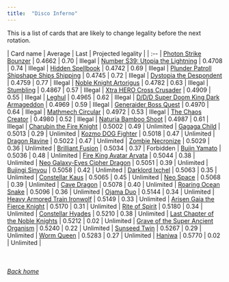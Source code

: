 ```yaml
---
title:  "Disco Inferno"
---
```


This is a list of cards that are likely to change legality before the next rotation.

| Card name | Average | Last | Projected legality |
| :-- |
[Photon Strike Bounzer](https://db.ygoprodeck.com/card/?search=Photon%20Strike%20Bounzer) | 0.4662 | 0.70 | Illegal |
[Number S39: Utopia the Lightning](https://db.ygoprodeck.com/card/?search=Number%20S39:%20Utopia%20the%20Lightning) | 0.4708 | 0.74 | Illegal |
[Hidden Spellbook](https://db.ygoprodeck.com/card/?search=Hidden%20Spellbook) | 0.4742 | 0.69 | Illegal |
[Plunder Patroll Shipshape Ships Shipping](https://db.ygoprodeck.com/card/?search=Plunder%20Patroll%20Shipshape%20Ships%20Shipping) | 0.4745 | 0.72 | Illegal |
[Dystopia the Despondent](https://db.ygoprodeck.com/card/?search=Dystopia%20the%20Despondent) | 0.4759 | 0.77 | Illegal |
[Noble Knight Artorigus](https://db.ygoprodeck.com/card/?search=Noble%20Knight%20Artorigus) | 0.4782 | 0.63 | Illegal |
[Stumbling](https://db.ygoprodeck.com/card/?search=Stumbling) | 0.4867 | 0.57 | Illegal |
[Xtra HERO Cross Crusader](https://db.ygoprodeck.com/card/?search=Xtra%20HERO%20Cross%20Crusader) | 0.4909 | 0.55 | Illegal |
[Leghul](https://db.ygoprodeck.com/card/?search=Leghul) | 0.4965 | 0.62 | Illegal |
[D/D/D Super Doom King Dark Armageddon](https://db.ygoprodeck.com/card/?search=D/D/D%20Super%20Doom%20King%20Dark%20Armageddon) | 0.4969 | 0.59 | Illegal |
[Generaider Boss Quest](https://db.ygoprodeck.com/card/?search=Generaider%20Boss%20Quest) | 0.4970 | 0.64 | Illegal |
[Mathmech Circular](https://db.ygoprodeck.com/card/?search=Mathmech%20Circular) | 0.4972 | 0.53 | Illegal |
[The Chaos Creator](https://db.ygoprodeck.com/card/?search=The%20Chaos%20Creator) | 0.4980 | 0.52 | Illegal |
[Naturia Bamboo Shoot](https://db.ygoprodeck.com/card/?search=Naturia%20Bamboo%20Shoot) | 0.4987 | 0.61 | Illegal |
[Charubin the Fire Knight](https://db.ygoprodeck.com/card/?search=Charubin%20the%20Fire%20Knight) | 0.5002 | 0.49 | Unlimited |
[Gagaga Child](https://db.ygoprodeck.com/card/?search=Gagaga%20Child) | 0.5013 | 0.29 | Unlimited |
[Kozmo DOG Fighter](https://db.ygoprodeck.com/card/?search=Kozmo%20DOG%20Fighter) | 0.5018 | 0.47 | Unlimited |
[Dragon Ravine](https://db.ygoprodeck.com/card/?search=Dragon%20Ravine) | 0.5022 | 0.47 | Unlimited |
[Zombie Necronize](https://db.ygoprodeck.com/card/?search=Zombie%20Necronize) | 0.5029 | 0.36 | Unlimited |
[Brilliant Fusion](https://db.ygoprodeck.com/card/?search=Brilliant%20Fusion) | 0.5034 | 0.37 | Forbidden |
[Bujin Yamato](https://db.ygoprodeck.com/card/?search=Bujin%20Yamato) | 0.5036 | 0.48 | Unlimited |
[Fire King Avatar Arvata](https://db.ygoprodeck.com/card/?search=Fire%20King%20Avatar%20Arvata) | 0.5044 | 0.38 | Unlimited |
[Neo Galaxy-Eyes Cipher Dragon](https://db.ygoprodeck.com/card/?search=Neo%20Galaxy-Eyes%20Cipher%20Dragon) | 0.5051 | 0.39 | Unlimited |
[Bujingi Sinyou](https://db.ygoprodeck.com/card/?search=Bujingi%20Sinyou) | 0.5058 | 0.42 | Unlimited |
[Darklord Ixchel](https://db.ygoprodeck.com/card/?search=Darklord%20Ixchel) | 0.5063 | 0.35 | Unlimited |
[Constellar Kaus](https://db.ygoprodeck.com/card/?search=Constellar%20Kaus) | 0.5065 | 0.45 | Unlimited |
[Neo Space](https://db.ygoprodeck.com/card/?search=Neo%20Space) | 0.5068 | 0.39 | Unlimited |
[Cave Dragon](https://db.ygoprodeck.com/card/?search=Cave%20Dragon) | 0.5078 | 0.40 | Unlimited |
[Roaring Ocean Snake](https://db.ygoprodeck.com/card/?search=Roaring%20Ocean%20Snake) | 0.5096 | 0.36 | Unlimited |
[Ojama Duo](https://db.ygoprodeck.com/card/?search=Ojama%20Duo) | 0.5144 | 0.34 | Unlimited |
[Heavy Armored Train Ironwolf](https://db.ygoprodeck.com/card/?search=Heavy%20Armored%20Train%20Ironwolf) | 0.5149 | 0.33 | Unlimited |
[Arisen Gaia the Fierce Knight](https://db.ygoprodeck.com/card/?search=Arisen%20Gaia%20the%20Fierce%20Knight) | 0.5170 | 0.31 | Unlimited |
[Rite of Spirit](https://db.ygoprodeck.com/card/?search=Rite%20of%20Spirit) | 0.5180 | 0.34 | Unlimited |
[Constellar Hyades](https://db.ygoprodeck.com/card/?search=Constellar%20Hyades) | 0.5210 | 0.38 | Unlimited |
[Last Chapter of the Noble Knights](https://db.ygoprodeck.com/card/?search=Last%20Chapter%20of%20the%20Noble%20Knights) | 0.5212 | 0.02 | Unlimited |
[Grave of the Super Ancient Organism](https://db.ygoprodeck.com/card/?search=Grave%20of%20the%20Super%20Ancient%20Organism) | 0.5240 | 0.22 | Unlimited |
[Sunseed Twin](https://db.ygoprodeck.com/card/?search=Sunseed%20Twin) | 0.5267 | 0.29 | Unlimited |
[Worm Queen](https://db.ygoprodeck.com/card/?search=Worm%20Queen) | 0.5283 | 0.27 | Unlimited |
[Haniwa](https://db.ygoprodeck.com/card/?search=Haniwa) | 0.5770 | 0.02 | Unlimited |

<br>

###### [Back home](index)